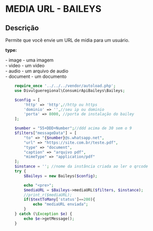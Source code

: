 # MEDIA URL - BAILEYS

## Descrição
Permite que você envie um URL de mídia para um usuário.<br>
<p><b>type:</b> </p>
- image - uma imagem<br>
- video - um video<br>
- audio - um arquivo de audio<br>
- document - um documento<br>

```php
    require_once '../../../vendor/autoload.php';
    use Divulgueregional\ConsumirApiBaileys\Baileys;

    $config = [
        'http' => 'http',//http ou https
        'dominio' => '',//seu ip ou dominio
        'porta' => 8000, //porta de instalação do bailey
    ];

    $number = "55+DDD+Number";//ddd acima de 30 sem o 9
    $filters["messageData"] = [
        "to" => "{$number}@s.whatsapp.net",
        "url" => "https://site.com.br/teste.pdf",
        "type" => "document",
        "caption" => "arquivo pdf",
        "mimeType" => "application/pdf"
    ];
    $instance = ''; //nome da instância criada ao ler o qrcode
    try {
        $Baileys = new Baileys($config);

        echo "<pre>";
        $mediaURL = $Baileys->mediaURL($filters, $instance);
        //print_r($mediaURL);
        if($textToMany['status']==200){
            echo "mediaURL enviada";
        }
    } catch (\Exception $e) {
        echo $e->getMessage();
    }
```